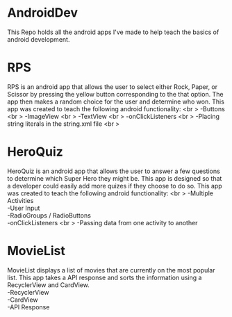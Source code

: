 # AndroidDev
This Repo holds all the android apps I've made to help teach the basics of android development. 

# RPS
RPS is an android app that allows the user to select either Rock, Paper, or Scissor by pressing the yellow button corresponding to the that option. The app then makes a random choice for the user and determine who won. This app was created to teach the following android functionality: <br \>
-Buttons <br \>
-ImageView <br \>
-TextView <br \>
-onClickListeners <br \>
-Placing string literals in the string.xml file <br \>

# HeroQuiz
HeroQuiz is an android app that allows the user to answer a few questions to determine which Super Hero they might be. This app is designed so that a developer could easily add more quizes if they choose to do so. This app was created to teach the following android functionality: <br \>
-Multiple Activities <br />
-User Input <br />
-RadioGroups / RadioButtons <br />
-onClickListeners <br \>
-Passing data from one activity to another <br />

# MovieList
MovieList displays a list of movies that are currently on the most popular list. This app takes a API response and sorts the information using a RecyclerView and CardView. <br />
-RecyclerView <br />
-CardView <br />
-API Response <br />